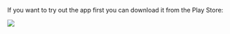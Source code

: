 If you want to try out the app first you can download it from the Play Store:

<a href="https://play.google.com/store/apps/details?id=de.petesky.motorlist" target="_blank"><img src="https://camo.githubusercontent.com/baf77f9b617c031be62aee910014081c730a3314/68747470733a2f2f646576656c6f7065722e616e64726f69642e636f6d2f696d616765732f6272616e642f656e5f67656e657269635f7267625f776f5f36302e706e67" 
/></a>
